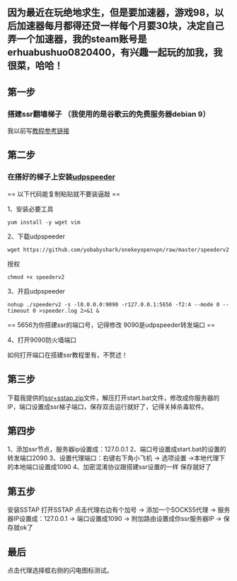 <!--
 * @Author: Wu
 * @Date: 2019-08-16 14:19:27
 * @LastEditors: Wu
 * @LastEditTime: 2019-08-16 15:14:32
 * @Description: 
 -->
## 因为最近在玩绝地求生，但是要加速器，游戏98，以后加速器每月都得还贷一样每个月要30块，决定自己弄一个加速器，我的steam账号是erhuabushuo0820400，有兴趣一起玩的加我，我很菜，哈哈！
## 第一步
### 搭建ssr翻墙梯子 （我使用的是谷歌云的免费服务器debian 9）
我以前写[教程参考链接](https://note.youdao.com/ynoteshare1/index.html?id=fad0d10e7f7973a91b15bbb29bbdc9fd&type=note)

## 第二步
### 在搭好的梯子上安装[udpspeeder](https://github.com/wangyu-/UDPspeeder/blob/branch_libev/README.md)
== 以下代码能复制粘贴就不要装逼敲 ==

1、安装必要工具
```
yum install -y wget vim
```

2、下载udpspeeder
```
wget https://github.com/yobabyshark/onekeyopenvpn/raw/master/speederv2
```

授权
```
chmod +x speederv2
```

3、开启udpspeeder
```
nohup ./speederv2 -s -l0.0.0.0:9090 -r127.0.0.1:5656 -f2:4 --mode 0 --timeout 0 >speeder.log 2>&1 &
```
== 5656为你搭建ssr的端口号，记得修改 9090是udpspeeder转发端口 ==

4、打开9090防火墙端口

如何打开端口在搭建ssr教程里有，不赘述！

## 第三步
下载我提供的[ssr+sstap.zip](https://github.com/wublack/SSR-Tools/raw/master/ssr%2Bsstap.zip)文件，解压打开start.bat文件，修改成你服务器的IP，端口设置成ssr梯子端口，保存双击运行就好了，记得关掉杀毒软件。

## 第四步
1、添加ssr节点，服务器ip设置成：127.0.0.1
2、端口号设置成start.bat的设置的转发端口2090
3、设置代理端口：右键右下角小飞机 -> 选项设置 ->本地代理下的本地端口设置成1090 
4、加密混淆协议跟搭建ssr设置的一样
保存就好了

## 第五步
安装SSTAP 打开SSTAP
点击代理右边有个加号 -> 添加一个SOCKS5代理 -> 服务器IP设置成：127.0.0.1 -> 端口设置成1090 -> 附加路由设置成你ssr服务器IP -> 保存就ok了

## 最后
点击代理选择框右侧的闪电图标测试。

